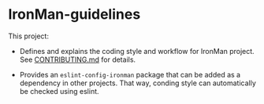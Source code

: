 # IronMan-guidelines

This project:

* Defines and explains the coding style and workflow for IronMan project. See
  [CONTRIBUTING.md](CONTRIBUTING.md) for details.

* Provides an `eslint-config-ironman` package that can be added as a dependency
  in other projects. That way, conding style can automatically be checked using
  eslint.
